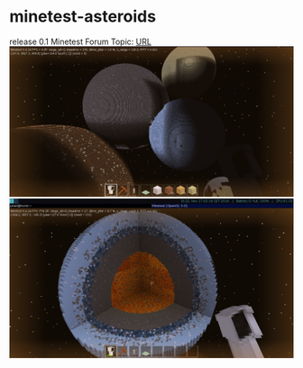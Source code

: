 # minetest-asteroids
release 0.1
Minetest Forum Topic:
[URL](https://forum.minetest.net/viewtopic.php?f=9&t=15933)
![alt text](https://github.com/cpdef/minetest-asteroids/blob/master/all_planets.png)
![alt text](https://github.com/cpdef/minetest-asteroids/blob/master/core.png)
